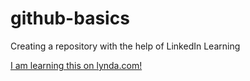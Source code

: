 # github-basics
Creating a repository with the help of LinkedIn Learning

[I am learning this on lynda.com!](http://www.lynda.com)
